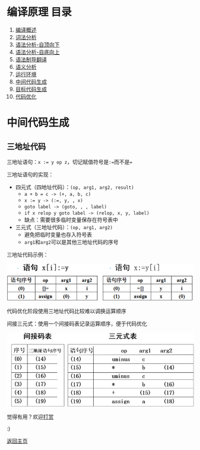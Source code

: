 # 编译原理 目录

1. [编译概述](1.md)
2. [词法分析](2.md)
3. [语法分析-自顶向下](3.md)
4. [语法分析-自底向上](4.md)
5. [语法制导翻译](5.md)
6. [语义分析](6.md)
7. [运行环境](7.md)
8. [中间代码生成](8.md)
9.  [目标代码生成](9.md)
10. [代码优化](10.md)


# 中间代码生成

## 三地址代码

三地址语句：`x := y op z`，切记赋值符号是`:=`而不是`=`

三地址语句的实现：
- 四元式（四地址代码）：`(op, arg1, arg2, result)`
  - `a + b = c -> (+, a, b, c)`
  - `x := y -> (:=, y, , x)`
  - `goto label -> (goto, , , label)`
  - `if x relop y goto label -> (relop, x, y, label)`
  - 缺点：需要很多临时变量保存在符号表中
- 三元式（三地址代码）：`(op, arg1, arg2)`
  - 避免把临时变量也存入符号表
  - `arg1`和`arg2`可以是其他三地址代码的序号

三地址代码示例：

![8-1](img/8-1.png)

代码优化阶段使用三地址代码比较难以调换运算顺序

间接三元式：使用一个间接码表记录运算顺序，便于代码优化

![8-2](img/8-2.png)

觉得有用？欢迎[打赏](../../../donate.md)

:)

[返回主页](../../../index.md)